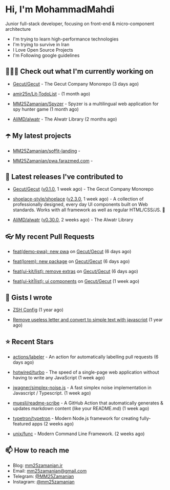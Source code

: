 # Hi, I'm MohammadMahdi

Junior full-stack developer, focusing on front-end & micro-component architecture

- I'm trying to learn high-performance technologies
- I'm trying to survive in Iran
- I Love Open Source Projects
- I'm Following google guidelines

## 👨🏻‍💻 Check out what I'm currently working on



- [Gecut/Gecut](https://github.com/Gecut/Gecut) - The Gecut Company Monorepo (3 days ago)

- [amir25n/Lit-TodoList](https://github.com/amir25n/Lit-TodoList) -  (1 month ago)

- [MM25Zamanian/Spyzer](https://github.com/MM25Zamanian/Spyzer) - Spyzer is a multilingual web application for spy hunter game (1 month ago)

- [AliMD/alwatr](https://github.com/AliMD/alwatr) - The Alwatr Library (2 months ago)

## ☂️ My latest projects



- [MM25Zamanian/soffit-landing](https://github.com/MM25Zamanian/soffit-landing) - 

- [MM25Zamanian/pwa.farazmed.com](https://github.com/MM25Zamanian/pwa.farazmed.com) - 

## 🎉 Latest releases I've contributed to



- [Gecut/Gecut](https://github.com/Gecut/Gecut) ([v0.1.0](https://github.com/Gecut/Gecut/releases/tag/v0.1.0), 1 week ago) - The Gecut Company Monorepo

- [shoelace-style/shoelace](https://github.com/shoelace-style/shoelace) ([v2.3.0](https://github.com/shoelace-style/shoelace/releases/tag/v2.3.0), 1 week ago) - A collection of professionally designed, every day UI components built on Web standards. Works with all framework as well as regular HTML/CSS/JS. 🥾

- [AliMD/alwatr](https://github.com/AliMD/alwatr) ([v0.30.0](https://github.com/AliMD/alwatr/releases/tag/v0.30.0), 2 weeks ago) - The Alwatr Library

## 👓 My recent Pull Requests



- [feat(demo-pwa): new pwa](https://github.com/Gecut/Gecut/pull/74) on [Gecut/Gecut](https://github.com/Gecut/Gecut) (6 days ago)

- [feat(lorem): new package](https://github.com/Gecut/Gecut/pull/73) on [Gecut/Gecut](https://github.com/Gecut/Gecut) (6 days ago)

- [feat(ui-kit/list): remove extras](https://github.com/Gecut/Gecut/pull/72) on [Gecut/Gecut](https://github.com/Gecut/Gecut) (6 days ago)

- [feat(ui-kit|list): ui components](https://github.com/Gecut/Gecut/pull/63) on [Gecut/Gecut](https://github.com/Gecut/Gecut) (1 week ago)

## 📓 Gists I wrote



- [ZSH Config](https://gist.github.com/fc1960135cf54fd5fae966c637455ffe) (1 year ago)

- [Remove useless letter and convert to simple text with javascript](https://gist.github.com/2249ec3b4dfe1de7693d6412beeba5a0) (1 year ago)

## ⭐ Recent Stars



- [actions/labeler](https://github.com/actions/labeler) - An action for automatically labelling pull requests (6 days ago)

- [hotwired/turbo](https://github.com/hotwired/turbo) - The speed of a single-page web application without having to write any JavaScript (1 week ago)

- [jwagner/simplex-noise.js](https://github.com/jwagner/simplex-noise.js) - A fast simplex noise implementation in Javascript / Typescript. (1 week ago)

- [muesli/readme-scribe](https://github.com/muesli/readme-scribe) - A GitHub Action that automatically generates &amp; updates markdown content (like your README.md) (1 week ago)

- [typetron/typetron](https://github.com/typetron/typetron) - Modern Node.js framework for creating fully-featured apps (2 weeks ago)

- [unix/func](https://github.com/unix/func) - Modern Command Line Framework. (2 weeks ago)

## 📫 How to reach me

- Blog: [mm25zamanian.ir](https://mm25zamanian.ir)
- Email: [mm25zamanian@gmail.com](mailto://mm25zamanian@gmail.com)
- Telegram: [@MM25Zamanian](https://t.me/MM25Zamanian)
- Instagram: [@mm25zamanian](https://instagram.com/mm25zamanian)
